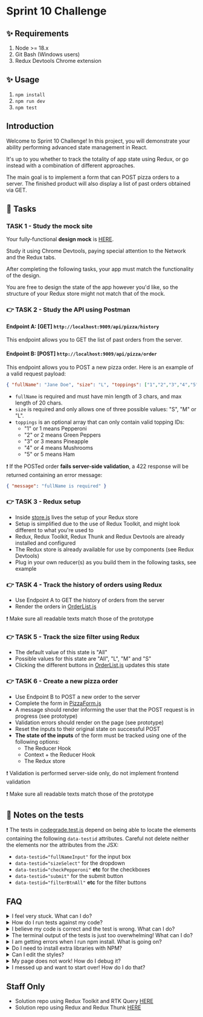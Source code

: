 # Sprint 10 Challenge

## ✨ Requirements

1. Node >= 18.x
2. Git Bash (Windows users)
3. Redux Devtools Chrome extension

## ✨ Usage

1. `npm install`
2. `npm run dev`
3. `npm test`

## Introduction

Welcome to Sprint 10 Challenge! In this project, you will demonstrate your ability performing advanced state management in React.

It's up to you whether to track the totality of app state using Redux, or go instead with a combination of different approaches.

The main goal is to implement a form that can POST pizza orders to a server. The finished product will also display a list of past orders obtained via GET.

## 🥷 Tasks

### TASK 1 - Study the mock site

Your fully-functional **design mock** is [HERE](https://web-sp10-chall-fe.netlify.app/).

Study it using Chrome Devtools, paying special attention to the Network and the Redux tabs.

After completing the following tasks, your app must match the functionality of the design.

You are free to design the state of the app however you'd like, so the structure of your Redux store might not match that of the mock.

### 👉 TASK 2 - Study the API using Postman

#### Endpoint A: [GET] `http://localhost:9009/api/pizza/history`

This endpoint allows you to GET the list of past orders from the server.

#### Endpoint B: [POST] `http://localhost:9009/api/pizza/order`

This endpoint allows you to POST a new pizza order. Here is an example of a valid request payload:

```json
{ "fullName": "Jane Doe", "size": "L", "toppings": ["1","2","3","4","5"] }
```

- `fullName` is required and must have min length of 3 chars, and max length of 20 chars.
- `size` is required and only allows one of three possible values: "S", "M" or "L".
- `toppings` is an optional array that can only contain valid topping IDs:
  - "1" or 1 means Pepperoni
  - "2" or 2 means Green Peppers
  - "3" or 3 means Pineapple
  - "4" or 4 means Mushrooms
  - "5" or 5 means Ham

❗ If the POSTed order **fails server-side validation**, a 422 response will be returned containing an error message:

```json
{ "message": "fullName is required" }
```

### 👉 TASK 3 - Redux setup

- Inside [store.js](./frontend/state/store.js) lives the setup of your Redux store
- Setup is simplified due to the use of Redux Toolkit, and might look different to what you're used to
- Redux, Redux Toolkit, Redux Thunk and Redux Devtools are already installed and configured
- The Redux store is already available for use by components (see Redux Devtools)
- Plug in your own reducer(s) as you build them in the following tasks, see example

### 👉 TASK 4 - Track the history of orders using Redux

- Use Endpoint A to GET the history of orders from the server
- Render the orders in [OrderList.js](./frontend/components/OrderList.js)

❗ Make sure all readable texts match those of the prototype

### 👉 TASK 5 - Track the size filter using Redux

- The default value of this state is "All"
- Possible values for this state are "All", "L", "M" and "S"
- Clicking the different buttons in [OrderList.js](./frontend/components/OrderList.js) updates this state

### 👉 TASK 6 - Create a new pizza order

- Use Endpoint B to POST a new order to the server
- Complete the form in [PizzaForm.js](./frontend/components/PizzaForm.js)
- A message should render informing the user that the POST request is in progress (see prototype)
- Validation errors should render on the page (see prototype)
- Reset the inputs to their original state on successful POST
- **The state of the inputs** of the form must be tracked using one of the following options:
  - The Reducer Hook
  - Context + the Reducer Hook
  - The Redux store

❗ Validation is performed server-side only, do not implement frontend validation

❗ Make sure all readable texts match those of the prototype

## 📝 Notes on the tests

❗ The tests in [codegrade.test.js](./codegrade.test.js) depend on being able to locate the elements containing the following `data-testid` attributes. Careful not delete neither the elements nor the attributes from the JSX:

- `data-testid="fullNameInput"` for the input box
- `data-testid="sizeSelect"` for the dropdown
- `data-testid="checkPepperoni"` **etc** for the checkboxes
- `data-testid="submit"` for the submit button
- `data-testid="filterBtnAll"` **etc** for the filter buttons

## FAQ

<details>
  <summary>I feel very stuck. What can I do?</summary>

Do not struggle for an unreasonable amount of time! Request support via one of the available channels.

</details>

<details>
  <summary>How do I run tests against my code?</summary>

Run `npm test`. Note that Codegrade will run your code against its own copy the `codegrade.test.js` test file so there is no point in manipulating the tests.

</details>

<details>
  <summary>I believe my code is correct and the test is wrong. What can I do?</summary>

On occasion the test runner will get stuck. Use CTRL-C to kill the tests, and then `npm test` to launch them again. Try to replicate the problem the test is warning about by interacting with the site in Chrome, and do not code "to make the test happy". Code so that **your app does exactly what the mock site does**. The tests are there for confirmation. Although it's possible that a particular test be flawed, it's more likely that the bug is in your own code. If the problem persists, please request assistance from staff.

</details>

<details>
  <summary>The terminal output of the tests is just too overwhelming! What can I do?</summary>

If you need to disable all tests except the one you are focusing on, edit the test file and, as an example, change `test('👉 focus on this', () => { etc })` to be `test.only('👉 focus on this', () => { etc })`. (Note the "only".) This won't affect Codegrade, because Codegrade runs its own version of the tests. Keep in mind though, if there is a syntax problem with your code that is causing an error to be thrown, all tests will fail.

</details>

<details>
  <summary>I am getting errors when I run npm install. What is going on?</summary>

This project requires Node to be correctly installed on your computer to work. Try deleting the `node_modules` folder and running `npm install`. If that fails, try deleting both `node_modules` and `package-lock.json` before reinstalling. If all fails, please request support!

</details>

<details>
  <summary>Do I need to install extra libraries with NPM?</summary>

No. Everything you need should be installed already.

</details>

<details>
  <summary>Can I edit the styles?</summary>

Of course! Have at it. But solve the challenge first, and then be careful not to break any tests!

</details>

<details>
  <summary>My page does not work! How do I debug it?</summary>

With React, it's very important that we use React Devtools and Redux Devtools to monitor the state of our components as we interact with the App. If the state is not adjusting like it should, that's one situation. If the state does change correctly but the UI does not respond, that's a different problem.

If your code has a syntax problem, the app will print error messages in the console. Focus on the first message. Place console logs right before the crash site and see if your variables contain the data you think they do. Comment out chunks of code until you get the app to compile!

</details>

<details>
  <summary>I messed up and want to start over! How do I do that?</summary>

**Do NOT delete your repository from GitHub!** Instead, commit frequently as you work. Make a commit whenever you achieve anything and the app isn't crashing in Chrome. This in practice creates restore points you can use should you wreak havoc with your app. If you find yourself in a mess, use git reset --hard to simply discard all changes to your code since your last commit.

</details>

## Staff Only

- Solution repo using Redux Toolkit and RTK Query [HERE](https://github.com/bloominstituteoftechnology/W_S10_Challenge_End)
- Solution repo using Redux and Redux Thunk [HERE](https://github.com/bloominstituteoftechnology/W_S10_Challenge_End_Old_Syntax)

